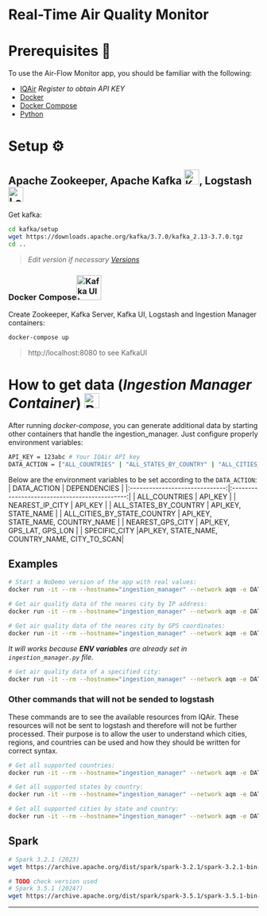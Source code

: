# Real-Time Air Quality Monitor

# Prerequisites 📜
To use the Air-Flow Monitor app, you should be familiar with the following:
- [IQAir](https://www.iqair.com) *Register to obtain API KEY*
- [Docker](https://www.docker.com/)
- [Docker Compose](https://docs.docker.com/compose/)
- [Python](https://www.python.org/)

# Setup ⚙️

## Apache Zookeeper, Apache Kafka <img src="https://cdn.iconscout.com/icon/free/png-512/free-kafka-282292.png?f=webp&w=256" alt="Kafka Image" width="30">, Logstash <img src="https://cdn.iconscout.com/icon/free/png-512/free-logstash-3521553-2944971.png?f=webp&w=256" alt="Logstash Image" width="30">


Get kafka:
```bash
cd kafka/setup
wget https://downloads.apache.org/kafka/3.7.0/kafka_2.13-3.7.0.tgz
cd ..
```
> *Edit version if necessary [Versions](https://downloads.apache.org/kafka/)*

### Docker Compose<img src="https://cdn4.iconfinder.com/data/icons/logos-and-brands/512/97_Docker_logo_logos-256.png" alt="Kafka UI Image" width="50">

Create Zookeeper, Kafka Server, Kafka UI, Logstash and Ingestion Manager containers:
```bash
docker-compose up
```

> http://localhost:8080 to see KafkaUI


# How to get data (*Ingestion Manager Container*) <img src="https://cdn4.iconfinder.com/data/icons/logos-and-brands/512/267_Python_logo-256.png" alt="Python Image" width="30">

After running *docker-compose*, you can generate additional data by starting other containers that handle the ingestion_manager. Just configure properly environment variables:

```bash
API_KEY = 123abc # Your IQAir API key  
DATA_ACTION = ["ALL_COUNTRIES" | "ALL_STATES_BY_COUNTRY" | "ALL_CITIES_BY_STATECOUNTRY" | "NEAREST_IP_CITY" | "NEAREST_GPS_CITY" | "DEMO" | "NODEMO"] # Default value is DEMO
```


Below are the environment variables to be set according to the `DATA_ACTION`:
|           DATA_ACTION          |                    DEPENDENCIES               |
|:------------------------------:|:---------------------------------------------:|
|          ALL_COUNTRIES         |                      API_KEY                  |
|         NEAREST_IP_CITY        |                      API_KEY                  |
|       ALL_STATES_BY_COUNTRY    |                 API_KEY, STATE_NAME           |
|   ALL_CITIES_BY_STATE_COUNTRY  |         API_KEY, STATE_NAME, COUNTRY_NAME     |
|        NEAREST_GPS_CITY        |           API_KEY, GPS_LAT, GPS_LON           |
|         SPECIFIC_CITY          |API_KEY, STATE_NAME, COUNTRY_NAME, CITY_TO_SCAN|



## Examples

```bash
# Start a NoDemo version of the app with real values:
docker run -it --rm --hostname="ingestion_manager" --network aqm -e DATA_ACTION="NODEMO" air-quality-monitor-ingestion_manager
```

```bash
# Get air quality data of the neares city by IP address:
docker run -it --rm --hostname="ingestion_manager" --network aqm -e DATA_ACTION="NEAREST_IP_CITY" air-quality-monitor-ingestion_manager
```

```bash
# Get air quality data of the neares city by GPS coordinates:
docker run -it --rm --hostname="ingestion_manager" --network aqm -e DATA_ACTION="NEAREST_GPS_CITY" -e GPS_LAT="37.500000" -e GPS_LON="15.090278" air-quality-monitor-ingestion_manager
```

*It will works because **ENV variables** are already set in `ingestion_manager.py` file.*

```bash
# Get air quality data of a specified city:
docker run -it --rm --hostname="ingestion_manager" --network aqm -e DATA_ACTION="SPECIFIC_CITY" -e COUNTRY_NAME="Italy" -e STATE_NAME="Campania" -e CITY_TO_SCAN="Naples" air-quality-monitor-ingestion_manager
```


### Other commands that will not be sended to logstash
These commands are to see the available resources from IQAir. These resources will not be sent to logstash and therefore will not be further processed. Their purpose is to allow the user to understand which cities, regions, and countries can be used and how they should be written for correct syntax.

```bash
# Get all supported countries:
docker run -it --rm --hostname="ingestion_manager" --network aqm -e DATA_ACTION="ALL_COUNTRIES" air-quality-monitor-ingestion_manager
```

```bash
# Get all supported states by country:
docker run -it --rm --hostname="ingestion_manager" --network aqm -e DATA_ACTION="ALL_STATES_BY_COUNTRY" -e COUNTRY_NAME="Italy" air-quality-monitor-ingestion_manager
```

```bash
# Get all supported cities by state and country:
docker run -it --rm --hostname="ingestion_manager" --network aqm -e DATA_ACTION="ALL_CITIES_BY_STATE_COUNTRY" -e STATE_NAME="Calabria" -e COUNTRY_NAME="Italy" air-quality-monitor-ingestion_manager
```


## Spark
<!--  TODO -->
```bash
# Spark 3.2.1 (2023)
wget https://archive.apache.org/dist/spark/spark-3.2.1/spark-3.2.1-bin-hadoop3.2.tgz

# TODO check version used
# Spark 3.5.1 (2024?)
wget https://archive.apache.org/dist/spark/spark-3.5.1/spark-3.5.1-bin-hadoop3.tgz
```

---